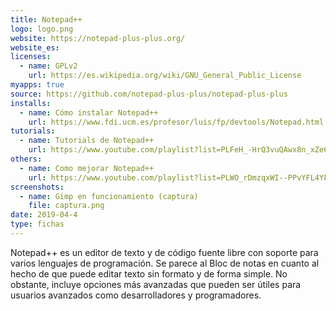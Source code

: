 ```yaml
---
title: Notepad++
logo: logo.png
website: https://notepad-plus-plus.org/
website_es: 
licenses:
  - name: GPLv2
    url: https://es.wikipedia.org/wiki/GNU_General_Public_License
myapps: true
source: https://github.com/notepad-plus-plus/notepad-plus-plus
installs:
  - name: Cómo instalar Notepad++
    url: https://www.fdi.ucm.es/profesor/luis/fp/devtools/Notepad.html
tutorials:
  - name: Tutorials de Notepad++
    url: https://www.youtube.com/playlist?list=PLFeH_-HrQ3vuQAwx8n_xZe6xF2lm52UwS
others:
  - name: Como mejorar Notepad++
    url: https://www.youtube.com/playlist?list=PLWO_rDmzqxWI--PPvYFL4YFZR9RkNnmV3
screenshots:
  - name: Gimp en funcionamiento (captura)
    file: captura.png
date: 2019-04-4
type: fichas
---
```


Notepad++ es un editor de texto y de código fuente libre con soporte para varios lenguajes de programación. Se parece al Bloc de notas en cuanto al hecho de que puede editar texto sin formato y de forma simple. No obstante, incluye opciones más avanzadas que pueden ser útiles para usuarios avanzados como desarrolladores y programadores. 
